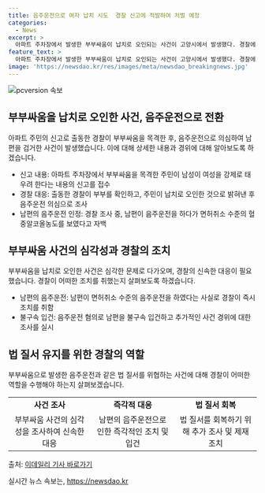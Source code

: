 ```yaml
---
title: 음주운전으로 여자 납치 시도  경찰 신고에 적발하여 처벌 예정
categories:
  - News
excerpt: >
  아파트 주차장에서 발생한 부부싸움이 납치로 오인되는 사건이 고양시에서 발생했다. 경찰에 따르면 신고를 받고 출동한 경찰이 부부를 추궁한 결과, 여성이 음주운전을 하고 있었고 남편은 음주 측정 결과 면허 취소 수준이라고 자백했다. 경찰은 A씨를 음주 운전 혐의로 불구속 입건하고 정확한 사건 경위를 조사 중이다.
feature_text: >
  아파트 주차장에서 발생한 부부싸움이 납치로 오인되는 사건이 고양시에서 발생했다. 경찰에 따르면 신고를 받고 출동한 경찰이 부부를 추궁한 결과, 여성이 음주운전을 하고 있었고 남편은 음주 측정 결과 면허 취소 수준이라고 자백했다. 경찰은 A씨를 음주 운전 혐의로 불구속 입건하고 정확한 사건 경위를 조사 중이다.
image: 'https://newsdao.kr/res/images/meta/newsdao_breakingnews.jpg'
---
```


<p><img src="https://newsdao.kr/res/images/meta/newsdao_breakingnews.jpg" alt="pcversion 속보" /></p>

<h2 data-ke-size="size26">부부싸움을 납치로 오인한 사건, 음주운전으로 전환</h2>

<p>아파트 주민의 신고로 출동한 경찰이 부부싸움을 목격한 후, 음주운전으로 의심하여 남편을 검거한 사건이 발생했습니다. 이에 대해 상세한 내용과 경위에 대해 알아보도록 하겠습니다.</p>

<ul>
  <li>신고 내용: 아파트 주차장에서 부부싸움을 목격한 주민이 남성이 여성을 강제로 태우려 한다는 내용의 신고를 접수</li>
  <li>경찰 대응: 출동한 경찰이 부부를 확인하고, 주민이 납치로 오인한 것으로 밝혀낸 후 음주운전 의심으로 조사</li>
  <li>남편의 음주운전 인정: 경찰 조사 중, 남편이 음주운전을 하다가 면허취소 수준의 혈중알코올농도를 보였다고 자백</li>
</ul>

<h2 data-ke-size="size26">부부싸움 사건의 심각성과 경찰의 조치</h2>

<p>부부싸움을 납치로 오인한 사건은 심각한 문제로 다가오며, 경찰의 신속한 대응이 필요했습니다. 경찰이 어떠한 조치를 취했는지 살펴보도록 하겠습니다.</p>

<ul>
  <li>남편의 음주운전: 남편이 면허취소 수준의 음주운전을 하였다는 사실로 경찰이 즉시 조치를 취함</li>
  <li>불구속 입건: 음주운전 혐의로 남편을 불구속 입건하고 추가적인 사건 경위에 대한 조사를 실시</li>
</ul>

<h2 data-ke-size="size26">법 질서 유지를 위한 경찰의 역할</h2>

<p>부부싸움으로 발생한 음주운전과 같은 법 질서를 위협하는 사건에 대해 경찰이 어떠한 역할을 수행해야 하는지 살펴보겠습니다.</p>

<table>
  <tr>
    <td style="text-align: center; height: 17px;"><b>사건 조사</b></td>
    <td style="text-align: center; height: 17px;"><b>즉각적 대응</b></td>
    <td style="text-align: center; height: 17px;"><b>법 질서 회복</b></td>
  </tr>
  <tr>
    <td style="text-align: center;">부부싸움 사건의 심각성을 조사하여 신속한 대응</td>
    <td style="text-align: center;">남편의 음주운전으로 인한 즉각적인 조치 및 입건</td>
    <td style="text-align: center;">법 질서를 회복하기 위해 추가 조사 및 제재 조치</td>
  </tr>
</table>

<p data-ke-size="size16">출처: <a href="https://news.naver.com/main/read.naver?mode=LSD&mid=sec&sid1=102&oid=018&aid=0005029819">이데일리 기사 바로가기</a></p>
실시간 뉴스 속보는, <a href="https://newsdao.kr" rel="dofollow">https://newsdao.kr</a>


